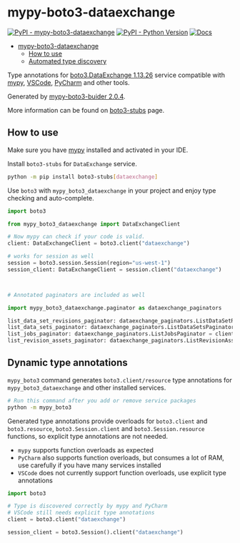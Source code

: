 # mypy-boto3-dataexchange

[![PyPI - mypy-boto3-dataexchange](https://img.shields.io/pypi/v/mypy-boto3-dataexchange.svg?color=blue)](https://pypi.org/project/mypy-boto3-dataexchange)
[![PyPI - Python Version](https://img.shields.io/pypi/pyversions/mypy-boto3-dataexchange.svg?color=blue)](https://pypi.org/project/mypy-boto3-dataexchange)
[![Docs](https://img.shields.io/readthedocs/mypy-boto3-builder.svg?color=blue)](https://mypy-boto3-builder.readthedocs.io/)

- [mypy-boto3-dataexchange](#mypy-boto3-dataexchange)
  - [How to use](#how-to-use)
  - [Automated type discovery](#automated-type-discovery)

Type annotations for
[boto3.DataExchange 1.13.26](https://boto3.amazonaws.com/v1/documentation/api/1.13.26/reference/services/dataexchange.html#DataExchange) service
compatible with [mypy](https://github.com/python/mypy), [VSCode](https://code.visualstudio.com/),
[PyCharm](https://www.jetbrains.com/pycharm/) and other tools.

Generated by [mypy-boto3-buider 2.0.4](https://github.com/vemel/mypy_boto3_builder).

More information can be found on [boto3-stubs](https://pypi.org/project/boto3-stubs/) page.

## How to use

Make sure you have [mypy](https://github.com/python/mypy) installed and activated in your IDE.

Install `boto3-stubs` for `DataExchange` service.

```bash
python -m pip install boto3-stubs[dataexchange]
```

Use `boto3` with `mypy_boto3_dataexchange` in your project and enjoy type checking and auto-complete.

```python
import boto3

from mypy_boto3_dataexchange import DataExchangeClient

# Now mypy can check if your code is valid.
client: DataExchangeClient = boto3.client("dataexchange")

# works for session as well
session = boto3.session.Session(region="us-west-1")
session_client: DataExchangeClient = session.client("dataexchange")



# Annotated paginators are included as well

import mypy_boto3_dataexchange.paginator as dataexchange_paginators

list_data_set_revisions_paginator: dataexchange_paginators.ListDataSetRevisionsPaginator = client.get_paginator("list_data_set_revisions")
list_data_sets_paginator: dataexchange_paginators.ListDataSetsPaginator = client.get_paginator("list_data_sets")
list_jobs_paginator: dataexchange_paginators.ListJobsPaginator = client.get_paginator("list_jobs")
list_revision_assets_paginator: dataexchange_paginators.ListRevisionAssetsPaginator = client.get_paginator("list_revision_assets")
```

## Dynamic type annotations

`mypy_boto3` command generates `boto3.client/resource` type annotations for
`mypy_boto3_dataexchange` and other installed services.

```bash
# Run this command after you add or remove service packages
python -m mypy_boto3
```

Generated type annotations provide overloads for `boto3.client` and `boto3.resource`,
`boto3.Session.client` and `boto3.Session.resource` functions,
so explicit type annotations are not needed.

- `mypy` supports function overloads as expected
- `PyCharm` also supports function overloads, but consumes a lot of RAM, use carefully if you have many services installed
- `VSCode` does not currently support function overloads, use explicit type annotations

```python
import boto3

# Type is discovered correctly by mypy and PyCharm
# VSCode still needs explicit type annotations
client = boto3.client("dataexchange")

session_client = boto3.Session().client("dataexchange")
```